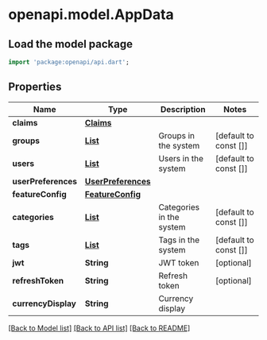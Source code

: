 # openapi.model.AppData

## Load the model package
```dart
import 'package:openapi/api.dart';
```

## Properties
Name | Type | Description | Notes
------------ | ------------- | ------------- | -------------
**claims** | [**Claims**](Claims.md) |  | 
**groups** | [**List<Group>**](Group.md) | Groups in the system | [default to const []]
**users** | [**List<UserView>**](UserView.md) | Users in the system | [default to const []]
**userPreferences** | [**UserPreferences**](UserPreferences.md) |  | 
**featureConfig** | [**FeatureConfig**](FeatureConfig.md) |  | 
**categories** | [**List<Category>**](Category.md) | Categories in the system | [default to const []]
**tags** | [**List<Tag>**](Tag.md) | Tags in the system | [default to const []]
**jwt** | **String** | JWT token | [optional] 
**refreshToken** | **String** | Refresh token | [optional] 
**currencyDisplay** | **String** | Currency display | 

[[Back to Model list]](../README.md#documentation-for-models) [[Back to API list]](../README.md#documentation-for-api-endpoints) [[Back to README]](../README.md)


